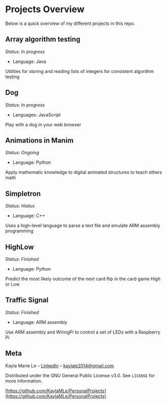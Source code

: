 # Projects Overview
Below is a quick overview of my different projects in this repo.


## Array algorithm testing
*Status: In progress*
* Language: Java

Utilities for storing and reading lists of integers for consistent algorithm
testing

## Dog
*Status: In progress*
* Languages: JavaScript

Play with a dog in your web browser

## Animations in Manim
*Status: Ongoing*
* Language: Python

Apply mathematic knowledge to digital animated structures to teach others math

## Simpletron
*Status: Hiatus*
* Language: C++

Uses a high-level language to parse a text file and emulate ARM assembly programming

## HighLow
*Status: Finished*
* Language: Python

Predict the most likely outcome of the next card flip in the card game High or Low

## Traffic Signal
*Status: Finished*
* Language: ARM assembly

Use ARM assembly and WiringPi to control a set of LEDs with a Raspberry Pi

## Meta

Kayla Marie Le – [LinkedIn](https://www.linkedin.com/in/kaylamle/) – kaylale2014@gmail.com

Distributed under the GNU General Public License v3.0. See ``LICENSE`` for more information.

[https://github.com/KaylaMLe/PersonalProjects](https://github.com/KaylaMLe/PersonalProjects)
